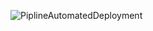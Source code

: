![PiplineAutomatedDeployment](https://user-images.githubusercontent.com/108579670/187048825-d652ab7b-cdda-4e6b-a1f5-5ac5ff68d598.png)
